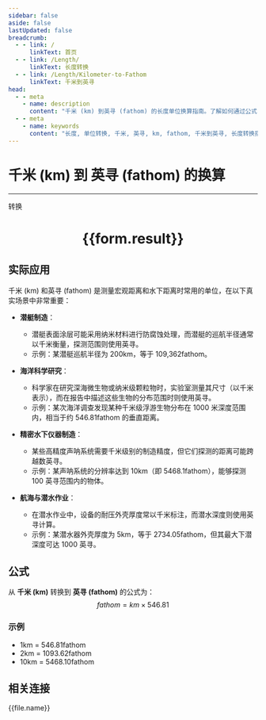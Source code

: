 ```yaml
---
sidebar: false
aside: false
lastUpdated: false
breadcrumb:
  - - link: /
      linkText: 首页
  - - link: /Length/
      linkText: 长度转换
  - - link: /Length/Kilometer-to-Fathom
      linkText: 千米到英寻
head:
  - - meta
    - name: description
      content: "千米 (km) 到英寻 (fathom) 的长度单位换算指南。了解如何通过公式 fathom = km × 546.81 转换为英寻。"
  - - meta
    - name: keywords
      content: "长度, 单位转换, 千米, 英寻, km, fathom, 千米到英寻, 长度转换指南"
---
```

# 千米 (km) 到 英寻 (fathom) 的换算
---
<script setup>
import { onMounted, reactive, inject, ref } from 'vue'
import { NButton, NForm, NFormItem, NInput, NInputNumber, NSelect, NCard, useMessage,NGrid ,NGi } from 'naive-ui'
import { defineClientComponent } from 'vitepress'
import { Length } from '../../files';

const convert = inject('convert')

const form = reactive({
  number: null,
  result: '',
})

const convertHandler = () => {
  if (form.number !== null && !isNaN(form.number)) {
    const convertedValue = parseFloat(form.number) * 546.81
    form.result = `${form.number}km = ${convertedValue.toFixed(2)}fathom`
  } else {
    form.result = '请输入有效的数值。'
  }
}
</script>

<n-form size="large" :model="form">
  <n-form-item label="千米 (km)">
    <n-input-number v-model:value="form.number" placeholder="输入千米" style="width: 100%" />
  </n-form-item>
  <n-form-item>
    <n-button type="primary" @click="convertHandler" block>转换</n-button>
  </n-form-item>
</n-form>

<n-card  embedded :bordered="false" hoverable>
  <div  style="text-align:center">
    <h1>{{form.result}}</h1>
  </div>
</n-card>

## 实际应用

千米 (km) 和英寻 (fathom) 是测量宏观距离和水下距离时常用的单位，在以下真实场景中非常重要：

- **潜艇制造**：
  - 潜艇表面涂层可能采用纳米材料进行防腐蚀处理，而潜艇的巡航半径通常以千米衡量，探测范围则使用英寻。
  - 示例：某潜艇巡航半径为 200km，等于 109,362fathom。

- **海洋科学研究**：
  - 科学家在研究深海微生物或纳米级颗粒物时，实验室测量其尺寸（以千米表示），而在报告中描述这些生物的分布范围时则使用英寻。
  - 示例：某次海洋调查发现某种千米级浮游生物分布在 1000 米深度范围内，相当于约 546.81fathom 的垂直距离。

- **精密水下仪器制造**：
  - 某些高精度声呐系统需要千米级别的制造精度，但它们探测的距离可能跨越数英寻。
  - 示例：某声呐系统的分辨率达到 10km（即 5468.1fathom），能够探测 100 英寻范围内的物体。

- **航海与潜水作业**：
  - 在潜水作业中，设备的耐压外壳厚度常以千米标注，而潜水深度则使用英寻计算。
  - 示例：某潜水器外壳厚度为 5km，等于 2734.05fathom，但其最大下潜深度可达 1000 英寻。

## 公式

从 **千米 (km)** 转换到 **英寻 (fathom)** 的公式为：
$$ fathom = km \times 546.81 $$

### 示例
- 1km = 546.81fathom
- 2km = 1093.62fathom
- 10km = 5468.10fathom

## 相关连接
<n-grid x-gap="12" :cols="4">
  <n-gi v-for="(file, index) in Length" :key="index">
    <n-button
      text
      tag="a"
      :href="file.path"
      type="primary"
    >
      {{file.name}}
    </n-button>
  </n-gi>
</n-grid>